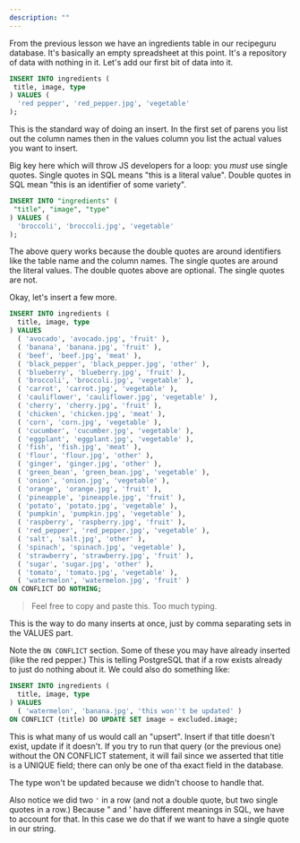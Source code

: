 ```yaml
---
description: ""
---
```


From the previous lesson we have an ingredients table in our recipeguru database. It's basically an empty spreadsheet at this point. It's a repository of data with nothing in it. Let's add our first bit of data into it.

```sql
INSERT INTO ingredients (
 title, image, type
) VALUES (
  'red pepper', 'red_pepper.jpg', 'vegetable'
);
```

This is the standard way of doing an insert. In the first set of parens you list out the column names then in the values column you list the actual values you want to insert.

Big key here which will throw JS developers for a loop: you _must_ use single quotes. Single quotes in SQL means "this is a literal value". Double quotes in SQL mean "this is an identifier of some variety".

```sql
INSERT INTO "ingredients" (
 "title", "image", "type"
) VALUES (
  'broccoli', 'broccoli.jpg', 'vegetable'
);
```

The above query works because the double quotes are around identifiers like the table name and the column names. The single quotes are around the literal values. The double quotes above are optional. The single quotes are not.

Okay, let's insert a few more.

```sql
INSERT INTO ingredients (
  title, image, type
) VALUES
  ( 'avocado', 'avocado.jpg', 'fruit' ),
  ( 'banana', 'banana.jpg', 'fruit' ),
  ( 'beef', 'beef.jpg', 'meat' ),
  ( 'black_pepper', 'black_pepper.jpg', 'other' ),
  ( 'blueberry', 'blueberry.jpg', 'fruit' ),
  ( 'broccoli', 'broccoli.jpg', 'vegetable' ),
  ( 'carrot', 'carrot.jpg', 'vegetable' ),
  ( 'cauliflower', 'cauliflower.jpg', 'vegetable' ),
  ( 'cherry', 'cherry.jpg', 'fruit' ),
  ( 'chicken', 'chicken.jpg', 'meat' ),
  ( 'corn', 'corn.jpg', 'vegetable' ),
  ( 'cucumber', 'cucumber.jpg', 'vegetable' ),
  ( 'eggplant', 'eggplant.jpg', 'vegetable' ),
  ( 'fish', 'fish.jpg', 'meat' ),
  ( 'flour', 'flour.jpg', 'other' ),
  ( 'ginger', 'ginger.jpg', 'other' ),
  ( 'green_bean', 'green_bean.jpg', 'vegetable' ),
  ( 'onion', 'onion.jpg', 'vegetable' ),
  ( 'orange', 'orange.jpg', 'fruit' ),
  ( 'pineapple', 'pineapple.jpg', 'fruit' ),
  ( 'potato', 'potato.jpg', 'vegetable' ),
  ( 'pumpkin', 'pumpkin.jpg', 'vegetable' ),
  ( 'raspberry', 'raspberry.jpg', 'fruit' ),
  ( 'red_pepper', 'red_pepper.jpg', 'vegetable' ),
  ( 'salt', 'salt.jpg', 'other' ),
  ( 'spinach', 'spinach.jpg', 'vegetable' ),
  ( 'strawberry', 'strawberry.jpg', 'fruit' ),
  ( 'sugar', 'sugar.jpg', 'other' ),
  ( 'tomato', 'tomato.jpg', 'vegetable' ),
  ( 'watermelon', 'watermelon.jpg', 'fruit' )
ON CONFLICT DO NOTHING;
```

> Feel free to copy and paste this. Too much typing.

This is the way to do many inserts at once, just by comma separating sets in the VALUES part.

Note the `ON CONFLICT` section. Some of these you may have already inserted (like the red pepper.) This is telling PostgreSQL that if a row exists already to just do nothing about it. We could also do something like:

```sql
INSERT INTO ingredients (
  title, image, type
) VALUES
  ( 'watermelon', 'banana.jpg', 'this won''t be updated' )
ON CONFLICT (title) DO UPDATE SET image = excluded.image;
```

This is what many of us would call an "upsert". Insert if that title doesn't exist, update if it doesn't. If you try to run that query (or the previous one) without the ON CONFLICT statement, it will fail since we asserted that title is a UNIQUE field; there can only be one of tha exact field in the database.

The type won't be updated because we didn't choose to handle that.

Also notice we did two `'` in a row (and not a double quote, but two single quotes in a row.) Because " and ' have different meanings in SQL, we have to account for that. In this case we do that if we want to have a single quote in our string.
